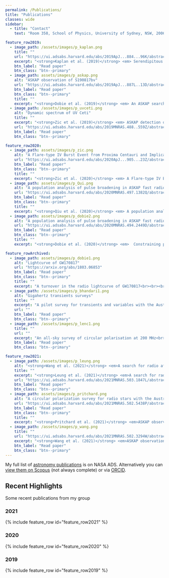```yaml
---
permalink: /Publications/
title: "Publications"
classes: wide
sidebar:
  - title: "Contact"
    text: "Room 358, School of Physics, University of Sydney, NSW, 2006"

feature_row2019:
  - image_path: /assets/images/p_kaplan.png
    title: ""
    url: "https://ui.adsabs.harvard.edu/abs/2019ApJ...884...96K/abstract"
    excerpt: "<strong>Kaplan et al. (2019)</strong> <em> Serendipitous Discovery of PSR J1431-6328 as a Highly Polarized Point Source with the Australian SKA Pathfinder<br>"
    btn_label: "Read paper"
    btn_class: "btn--primary"
  - image_path: assets/images/p_askap.png
    alt: "ASKAP observation of S190817bv"
    url: "https://ui.adsabs.harvard.edu/abs/2019ApJ...887L..13D/abstract"
    btn_label: "Read paper"
    btn_class: "btn--primary"
    title: ""
    excerpt: "<strong>Dobie et al. (2019)</strong> <em> An ASKAP search for a radio counterpart to the first high-significance neutron star-black hole merger LIGO/Virgo S190814bv"
  - image_path: /assets/images/p_uvceti.png
    alt: "Dynamic spectrum of UV Ceti"
    title: ""
    excerpt: "<strong>Zic et al. (2019)</strong> <em> ASKAP detection of periodic and elliptically polarized radio pulses from UV Ceti<br><br>"
    url: "https://ui.adsabs.harvard.edu/abs/2019MNRAS.488..559Z/abstract"
    btn_label: "Read paper"
    btn_class: "btn--primary"

feature_row2020:
  - image_path: assets/images/p_zic.png
    alt: "A Flare-type IV Burst Event from Proxima Centauri and Implications for Space Weather"
    url: "https://ui.adsabs.harvard.edu/abs/2020ApJ...905...23Z/abstract"
    btn_label: "Read paper"
    btn_class: "btn--primary"
    title: ""
    excerpt: "<strong>Zic et al. (2020)</strong> <em> A Flare-type IV Burst Event from Proxima Centauri and Implications for Space Weather"
  - image_path: assets/images/p_Qui.png
    alt: "A population analysis of pulse broadening in ASKAP fast radio bursts"
    url: "https://ui.adsabs.harvard.edu/abs/2020MNRAS.497.1382Q/abstract"
    btn_label: "Read paper"
    btn_class: "btn--primary"
    title: ""
    excerpt: "<strong>Qiu et al. (2020)</strong> <em> A population analysis of pulse broadening in ASKAP fast radio bursts><br><br>"
  - image_path: assets/images/p_dobie2.png
    alt: "A population analysis of pulse broadening in ASKAP fast radio bursts"
    url: "https://ui.adsabs.harvard.edu/abs/2020MNRAS.494.2449D/abstract"
    btn_label: "Read paper"
    btn_class: "btn--primary"
    title: ""
    excerpt: "<strong>Dobie et al. (2020)</strong> <em>  Constraining properties of neutron star merger outflows with radio observations><br><br>"

feature_rowArchived:
  - image_path: assets/images/p_dobie1.png
    alt: "Lightcurve of GW170817"
    url: "https://arxiv.org/abs/1803.06853"
    btn_label: "Read paper"
    btn_class: "btn--primary"
    title: ""
    excerpt: "A turnover in the radio lightcurve of GW170817<br><br><br>"
  - image_path: /assets/images/p_bhandari1.png
    alt: "Gigahertz transients surveys"
    title: ""
    excerpt: "A pilot survey for transients and variables with the Australian Square Kilometre Array Pathfinder"
    url: ""
    btn_label: "Read paper"
    btn_class: "btn--primary"
  - image_path: /assets/images/p_lenc1.png
    title: ""
    url: ""
    excerpt: "An all-sky survey of circular polarisation at 200 MHz<br><br><br>"
    btn_label: "Read paper"
    btn_class: "btn--primary"

feature_row2021:
  - image_path: /assets/images/p_leung.png
    alt: "<strong>Wang et al. (2021)</strong> <em>A search for radio afterglows from gamma-ray bursts with the Australian Square Kilometre Array Pathfinder"
    title: ""
    excerpt: "<strong>Leung et al. (2021)</strong> <em>A search for radio afterglows from gamma-ray bursts with the Australian Square Kilometre Array Pathfinder"
    url: "https://ui.adsabs.harvard.edu/abs/2021MNRAS.503.1847L/abstract"
    btn_label: "Read paper"
    btn_class: "btn--primary"
  - image_path: assets/images/p_pritchard.png
    alt: "A circular polarization survey for radio stars with the Australian SKA Pathfinder"
    url: "https://ui.adsabs.harvard.edu/abs/2021MNRAS.502.5438P/abstract"
    btn_label: "Read paper"
    btn_class: "btn--primary"
    title: ""
    excerpt: "<strong>Pritchard et al. (2021)</strong> <em>ASKAP observations of multiple rapid scintillators reveal a degrees-long plasma filament<br>"
  - image_path: /assets/images/p_wang.png
    title: ""
    url: "https://ui.adsabs.harvard.edu/abs/2021MNRAS.502.3294W/abstract"
    excerpt: "<strong>Wang et al. (2021)</strong> <em>ASKAP observations of multiple rapid scintillators reveal a degrees-long plasma filament<br>"
    btn_label: "Read paper"
    btn_class: "btn--primary"
---
```


My full list of [astronomy publications](https://ui.adsabs.harvard.edu/public-libraries/kQOPg1LoTIKw0otsHZzo3Q) is on NASA ADS.
Alternatively you can [view them on Scopus](https://www.scopus.com/authid/detail.uri?authorId=14527576400) (not always complete) or via [ORCID](https://orcid.org/0000-0002-2686-438X).


## Recent Highlights
Some recent publications from my group
<h3>2021</h3>
{% include feature_row id="feature_row2021" %}
<h3>2020</h3>
{% include feature_row id="feature_row2020" %}
<h3>2019</h3>
{% include feature_row id="feature_row2019" %}
